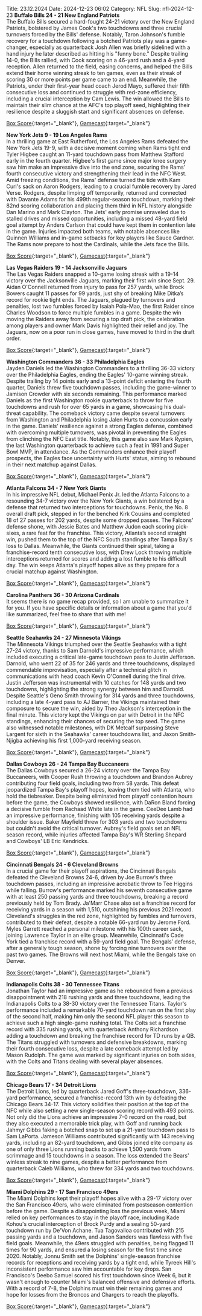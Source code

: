 Title: 23.12.2024
Date: 2024-12-23 06:02
Category: NFL 
Slug: nfl-2024-12-23 
**Buffalo Bills 24 - 21 New England Patriots**  
The Buffalo Bills secured a hard-fought 24-21 victory over the New England Patriots, bolstered by James Cook's two touchdowns and three crucial turnovers forced by the Bills' defense. Notably, Taron Johnson's fumble recovery for a touchdown following a botched Patriots play was a game-changer, especially as quarterback Josh Allen was briefly sidelined with a hand injury he later described as hitting his "funny bone." Despite trailing 14-0, the Bills rallied, with Cook scoring on a 46-yard rush and a 4-yard reception. Allen returned to the field, easing concerns, and helped the Bills extend their home winning streak to ten games, even as their streak of scoring 30 or more points per game came to an end. Meanwhile, the Patriots, under their first-year head coach Jerod Mayo, suffered their fifth consecutive loss and continued to struggle with red-zone efficiency, including a crucial interception by Cam Lewis. The win allowed the Bills to maintain their slim chance at the AFC's top playoff seed, highlighting their resilience despite a sluggish start and significant absences on defense. 

[Box Score](https://www.espn.com/nfl/boxscore/_/gameId/401671494){:target="_blank"}, [Gamecast](/nfl/recap/_/gameId/401671494/patriots-bills){:target="_blank"}<br>

**New York Jets 9 - 19 Los Angeles Rams**  
In a thrilling game at East Rutherford, the Los Angeles Rams defeated the New York Jets 19-9, with a decisive moment coming when Rams tight end Tyler Higbee caught an 11-yard touchdown pass from Matthew Stafford early in the fourth quarter. Higbee's first game since major knee surgery saw him make an impressive dive into the end zone, securing the Rams' fourth consecutive victory and strengthening their lead in the NFC West. Amid freezing conditions, the Rams' defense turned the tide with Kam Curl's sack on Aaron Rodgers, leading to a crucial fumble recovery by Jared Verse. Rodgers, despite limping off temporarily, returned and connected with Davante Adams for his 499th regular-season touchdown, marking their 82nd scoring collaboration and placing them third in NFL history alongside Dan Marino and Mark Clayton. The Jets' early promise unraveled due to stalled drives and missed opportunities, including a missed 48-yard field goal attempt by Anders Carlson that could have kept them in contention late in the game. Injuries impacted both teams, with notable absences like Quinnen Williams and in-game setbacks for key players like Sauce Gardner. The Rams now prepare to host the Cardinals, while the Jets face the Bills. 

[Box Score](https://www.espn.com/nfl/boxscore/_/gameId/401671621){:target="_blank"}, [Gamecast](/nfl/recap/_/gameId/401671621/rams-jets){:target="_blank"}<br>

**Las Vegas Raiders 19 - 14 Jacksonville Jaguars**  
The Las Vegas Raiders snapped a 10-game losing streak with a 19-14 victory over the Jacksonville Jaguars, marking their first win since Sept. 29. Aidan O'Connell returned from injury to pass for 257 yards, while Brock Bowers caught 11 passes for 99 yards, just shy of breaking Mike Ditka’s record for rookie tight ends. The Jaguars, plagued by turnovers and penalties, lost two fumbles forced by Isaiah Pola-Mao, the first Raider since Charles Woodson to force multiple fumbles in a game. Despite the win moving the Raiders away from securing a top draft pick, the celebration among players and owner Mark Davis highlighted their relief and joy. The Jaguars, now on a poor run in close games, have moved to third in the draft order. 

[Box Score](https://www.espn.com/nfl/boxscore/_/gameId/401671673){:target="_blank"}, [Gamecast](/nfl/recap/_/gameId/401671673/jaguars-raiders){:target="_blank"}<br>

**Washington Commanders 36 - 33 Philadelphia Eagles**  
Jayden Daniels led the Washington Commanders to a thrilling 36-33 victory over the Philadelphia Eagles, ending the Eagles' 10-game winning streak. Despite trailing by 14 points early and a 13-point deficit entering the fourth quarter, Daniels threw five touchdown passes, including the game-winner to Jamison Crowder with six seconds remaining. This performance marked Daniels as the first Washington rookie quarterback to throw for five touchdowns and rush for over 65 yards in a game, showcasing his dual-threat capability. The comeback victory came despite several turnovers from Washington and Philadelphia losing Jalen Hurts to a concussion early in the game. Daniels' resilience against a strong Eagles defense, combined with overcoming multiple turnovers, was pivotal in preventing the Eagles from clinching the NFC East title. Notably, this game also saw Mark Rypien, the last Washington quarterback to achieve such a feat in 1991 and Super Bowl MVP, in attendance. As the Commanders enhance their playoff prospects, the Eagles face uncertainty with Hurts' status, aiming to rebound in their next matchup against Dallas. 

[Box Score](https://www.espn.com/nfl/boxscore/_/gameId/401671717){:target="_blank"}, [Gamecast](/nfl/recap/_/gameId/401671717/eagles-commanders){:target="_blank"}<br>

**Atlanta Falcons 34 - 7 New York Giants**  
In his impressive NFL debut, Michael Penix Jr. led the Atlanta Falcons to a resounding 34-7 victory over the New York Giants, a win bolstered by a defense that returned two interceptions for touchdowns. Penix, the No. 8 overall draft pick, stepped in for the benched Kirk Cousins and completed 18 of 27 passes for 202 yards, despite some dropped passes. The Falcons' defense shone, with Jessie Bates and Matthew Judon each scoring pick-sixes, a rare feat for the franchise. This victory, Atlanta’s second straight win, pushed them to the top of the NFC South standings after Tampa Bay's loss to Dallas. Meanwhile, the Giants continued their spiral, taking a franchise-record tenth consecutive loss, with Drew Lock throwing multiple interceptions returned for scores and adding a lost fumble to his difficult day. The win keeps Atlanta's playoff hopes alive as they prepare for a crucial matchup against Washington. 

[Box Score](https://www.espn.com/nfl/boxscore/_/gameId/401671729){:target="_blank"}, [Gamecast](/nfl/recap/_/gameId/401671729/giants-falcons){:target="_blank"}<br>

**Carolina Panthers 36 - 30 Arizona Cardinals**  
It seems there is no game recap provided, so I am unable to summarize it for you. If you have specific details or information about a game that you'd like summarized, feel free to share that with me! 

[Box Score](https://www.espn.com/nfl/boxscore/_/gameId/401671732){:target="_blank"}, [Gamecast](/nfl/recap/_/gameId/401671732/cardinals-panthers){:target="_blank"}<br>

**Seattle Seahawks 24 - 27 Minnesota Vikings**  
The Minnesota Vikings triumphed over the Seattle Seahawks with a tight 27-24 victory, thanks to Sam Darnold's impressive performance, which included executing a critical late-game touchdown pass to Justin Jefferson. Darnold, who went 22 of 35 for 246 yards and three touchdowns, displayed commendable improvisation, especially after a technical glitch in communications with head coach Kevin O'Connell during the final drive. Justin Jefferson was instrumental with 10 catches for 148 yards and two touchdowns, highlighting the strong synergy between him and Darnold. Despite Seattle's Geno Smith throwing for 314 yards and three touchdowns, including a late 4-yard pass to AJ Barner, the Vikings maintained their composure to secure the win, aided by Theo Jackson's interception in the final minute. This victory kept the Vikings on par with Detroit in the NFC standings, enhancing their chances of securing the top seed. The game also witnessed notable milestones, with DK Metcalf surpassing Steve Largent for sixth in the Seahawks' career touchdowns list, and Jaxon Smith-Njigba achieving his first 1,000-yard receiving season. 

[Box Score](https://www.espn.com/nfl/boxscore/_/gameId/401671759){:target="_blank"}, [Gamecast](/nfl/recap/_/gameId/401671759/vikings-seahawks){:target="_blank"}<br>

**Dallas Cowboys 26 - 24 Tampa Bay Buccaneers**  
The Dallas Cowboys secured a 26-24 victory over the Tampa Bay Buccaneers, with Cooper Rush throwing a touchdown and Brandon Aubrey contributing four field goals, including two from 58 yards. This defeat jeopardized Tampa Bay's playoff hopes, leaving them tied with Atlanta, who hold the tiebreaker. Despite being eliminated from playoff contention hours before the game, the Cowboys showed resilience, with DaRon Bland forcing a decisive fumble from Rachaad White late in the game. CeeDee Lamb had an impressive performance, finishing with 105 receiving yards despite a shoulder issue. Baker Mayfield threw for 303 yards and two touchdowns but couldn't avoid the critical turnover. Aubrey's field goals set an NFL season record, while injuries affected Tampa Bay's WR Sterling Shepard and Cowboys' LB Eric Kendricks. 

[Box Score](https://www.espn.com/nfl/boxscore/_/gameId/401671790){:target="_blank"}, [Gamecast](/nfl/recap/_/gameId/401671790/buccaneers-cowboys){:target="_blank"}<br>

**Cincinnati Bengals 24 - 6 Cleveland Browns**  
In a crucial game for their playoff aspirations, the Cincinnati Bengals defeated the Cleveland Browns 24-6, driven by Joe Burrow's three touchdown passes, including an impressive acrobatic throw to Tee Higgins while falling. Burrow's performance marked his seventh consecutive game with at least 250 passing yards and three touchdowns, breaking a record previously held by Tom Brady. Ja'Marr Chase also set a franchise record for receiving yards in a season with 1,510, outshining his previous 2021 record. Cleveland's struggles in the red zone, highlighted by fumbles and turnovers, contributed to their defeat, despite a notable 66-yard run by Jerome Ford. Myles Garrett reached a personal milestone with his 100th career sack, joining Lawrence Taylor in an elite group. Meanwhile, Cincinnati's Cade York tied a franchise record with a 59-yard field goal. The Bengals’ defense, after a generally tough season, shone by forcing nine turnovers over the past two games. The Browns will next host Miami, while the Bengals take on Denver. 

[Box Score](https://www.espn.com/nfl/boxscore/_/gameId/401671811){:target="_blank"}, [Gamecast](/nfl/recap/_/gameId/401671811/browns-bengals){:target="_blank"}<br>

**Indianapolis Colts 38 - 30 Tennessee Titans**  
Jonathan Taylor had an impressive game as he rebounded from a previous disappointment with 218 rushing yards and three touchdowns, leading the Indianapolis Colts to a 38-30 victory over the Tennessee Titans. Taylor's performance included a remarkable 70-yard touchdown run on the first play of the second half, making him only the second NFL player this season to achieve such a high single-game rushing total. The Colts set a franchise record with 335 rushing yards, with quarterback Anthony Richardson adding a touchdown and breaking the franchise record for TD runs by a QB. The Titans struggled with turnovers and defensive breakdowns, marking their fourth consecutive loss, despite a late comeback attempt led by Mason Rudolph. The game was marked by significant injuries on both sides, with the Colts and Titans dealing with several player absences. 

[Box Score](https://www.espn.com/nfl/boxscore/_/gameId/401671862){:target="_blank"}, [Gamecast](/nfl/recap/_/gameId/401671862/titans-colts){:target="_blank"}<br>

**Chicago Bears 17 - 34 Detroit Lions**  
The Detroit Lions, led by quarterback Jared Goff's three-touchdown, 336-yard performance, secured a franchise-record 13th win by defeating the Chicago Bears 34-17. This victory solidifies their position at the top of the NFC while also setting a new single-season scoring record with 493 points. Not only did the Lions achieve an impressive 7-0 record on the road, but they also executed a memorable trick play, with Goff and running back Jahmyr Gibbs faking a botched snap to set up a 21-yard touchdown pass to Sam LaPorta. Jameson Williams contributed significantly with 143 receiving yards, including an 82-yard touchdown, and Gibbs joined elite company as one of only three Lions running backs to achieve 1,500 yards from scrimmage and 15 touchdowns in a season. The loss extended the Bears' winless streak to nine games, despite a better performance from quarterback Caleb Williams, who threw for 334 yards and two touchdowns. 

[Box Score](https://www.espn.com/nfl/boxscore/_/gameId/401671868){:target="_blank"}, [Gamecast](/nfl/recap/_/gameId/401671868/lions-bears){:target="_blank"}<br>

**Miami Dolphins 29 - 17 San Francisco 49ers**  
The Miami Dolphins kept their playoff hopes alive with a 29-17 victory over the San Francisco 49ers, who were eliminated from postseason contention before the game. Despite a disappointing loss the previous week, Miami relied on key performances to stay in the playoff race, including Kade Kohou's crucial interception of Brock Purdy and a sealing 50-yard touchdown run by De'Von Achane. Tua Tagovailoa contributed with 215 passing yards and a touchdown, and Jason Sanders was flawless with five field goals. Meanwhile, the 49ers struggled with penalties, being flagged 11 times for 90 yards, and ensured a losing season for the first time since 2020. Notably, Jonnu Smith set the Dolphins' single-season franchise records for receptions and receiving yards by a tight end, while Tyreek Hill's inconsistent performance saw him accountable for key drops. San Francisco's Deebo Samuel scored his first touchdown since Week 6, but it wasn't enough to counter Miami's balanced offensive and defensive efforts. With a record of 7-8, the Dolphins must win their remaining games and hope for losses from the Broncos and Chargers to reach the playoffs. 

[Box Score](https://www.espn.com/nfl/boxscore/_/gameId/401671874){:target="_blank"}, [Gamecast](/nfl/recap/_/gameId/401671874/49ers-dolphins){:target="_blank"}<br>

